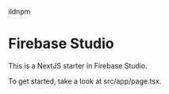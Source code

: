 ildnpm
# Firebase Studio

This is a NextJS starter in Firebase Studio.

To get started, take a look at src/app/page.tsx.
